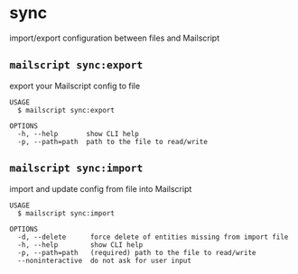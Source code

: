 # sync

import/export configuration between files and Mailscript

## `mailscript sync:export`

export your Mailscript config to file

```
USAGE
  $ mailscript sync:export

OPTIONS
  -h, --help       show CLI help
  -p, --path=path  path to the file to read/write
```

## `mailscript sync:import`

import and update config from file into Mailscript

```
USAGE
  $ mailscript sync:import

OPTIONS
  -d, --delete      force delete of entities missing from import file
  -h, --help        show CLI help
  -p, --path=path   (required) path to the file to read/write
  --noninteractive  do not ask for user input
```
